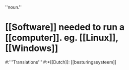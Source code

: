 ''noun.''

# [[Software]] needed to run a [[computer]]. eg. [[Linux]], [[Windows]]
#:'''Translations'''
#:*[[Dutch]]: [[besturingssysteem]]
